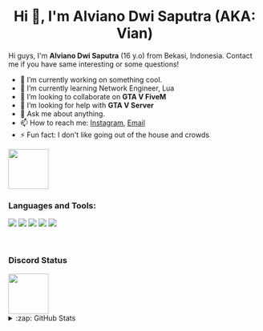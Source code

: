 <h1 align="center">Hi 👋, I'm Alviano Dwi Saputra (AKA: Vian)</h1>

Hi guys, I'm **Alviano Dwi Saputra** (16 y.o) from Bekasi, Indonesia. Contact me if you have same interesting or some questions!
- 🔭 I’m currently working on something cool.
- 🌱 I’m currently learning Network Engineer, Lua
- 👯 I’m looking to collaborate on **GTA V FiveM**
- 🤔 I’m looking for help with **GTA V Server**
- 💬 Ask me about anything.
- 📫 How to reach me: [Instagram](https://instagram.com/nvv.yann), [Email](mailto:alvianodwi9@gmail.com)
- ⚡ Fun fact: I don't like going out of the house and crowds

<a href="https://discord.com/users/497968943802220565">
<img height="80px" src="https://discord.c99.nl/widget/theme-4/497968943802220565.png" />
</a>

### Languages and Tools:
<p align="left">
<img src="https://img.shields.io/badge/Node.JS-black?style=for-the-badge&logo=node.js" />
<img src="https://img.shields.io/badge/-HTML5-black?style=for-the-badge&logo=HTML5" />
<img src="https://img.shields.io/badge/CSS-black?style=for-the-badge&logo=css3&logoColor=#1572B6" />
<img src="https://img.shields.io/badge/Javascript-black?style=for-the-badge&logo=javascript" />
<img src="https://img.shields.io/badge/Lua?style=for-the-badge&logo=lua" />
</p>
<br />

### Discord Status
<a href="https://discord.com/users/497968943802220565">
<img height="80px" src="https://discord.c99.nl/widget/theme-4/497968943802220565.png" />
</a>

<details>
  <summary>:zap: GitHub Stats</summary>
</br>
<img align="center" alt="Alviano's GitHub Stats" src="https://github-readme-stats.vercel.app/api?username=AlvianoDwi&show_icons=true&locale=en&theme=dark&layout=compact" />

<!--
**AlvianoDwi/AlvianoDwi** is a ✨ _special_ ✨ repository because its `README.md` (this file) appears on your GitHub profile.

Here are some ideas to get you started:

- 🔭 I’m currently working on ...
- 🌱 I’m currently learning ...
- 👯 I’m looking to collaborate on ...
- 🤔 I’m looking for help with ...
- 💬 Ask me about ...
- 📫 How to reach me: ...
- 😄 Pronouns: ...
- ⚡ Fun fact: ...
-->
